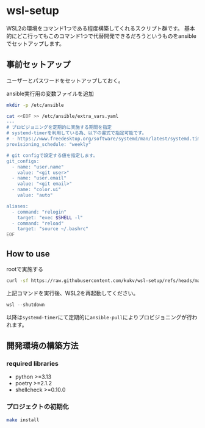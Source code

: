 # wsl-setup

WSL2の環境をコマンド1つである程度構築してくれるスクリプト群です。
基本的にどこ行ってもこのコマンド1つで代替開発できるだろうというものをansibleでセットアップします。

## 事前セットアップ

ユーザーとパスワードをセットアップしておく。

ansible実行用の変数ファイルを追加

```bash
mkdir -p /etc/ansible

cat <<EOF >> /etc/ansible/extra_vars.yaml
---
# プロビジョニングを定期的に実施する期間を指定
# systemd-timerを利用している為、以下の書式で指定可能です。
# - https://www.freedesktop.org/software/systemd/man/latest/systemd.time.html
provisioning_schedule: "weekly"

# git configで設定する値を指定します。
git_configs:
  - name: "user.name"
    value: "<git user>"
  - name: "user.email"
    value: "<git email>"
  - name: "color.ui"
    value: "auto"

aliases:
  - command: "relogin"
    target: "exec $SHELL -l"
  - command: "reload"
    target: "source ~/.bashrc"
EOF
```

## How to use

rootで実施する

```bash
curl -sf https://raw.githubusercontent.com/kukv/wsl-setup/refs/heads/main/init.sh | bash -s -- --user <開発で利用するユーザー>
```

上記コマンドを実行後、WSL2を再起動してください。

```powershell
wsl --shutdown
```

以降は`systemd-timer`にて定期的に`ansible-pull`によりプロビジョニングが行われます。

## 開発環境の構築方法

### required libraries

- python >=3.13
- poetry >=2.1.2
- shellcheck >=0.10.0

### プロジェクトの初期化

```bash
make install
```
